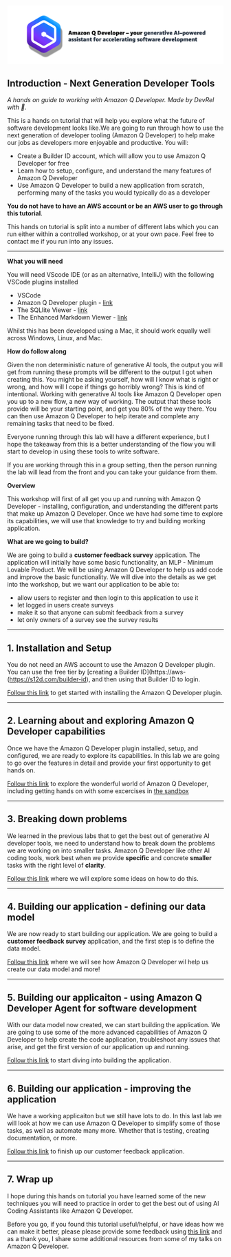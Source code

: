 ![Amazon Q Developer header](images/q-vscode-header.png)

## Introduction - Next Generation Developer Tools

*A hands on guide to working with Amazon Q Developer. Made by DevRel with 💖.*

This is a hands on tutorial that will help you explore what the future of software development looks like.We are going to run through how to use the next generation of developer tooling (Amazon Q Developer) to help make our jobs as developers more enjoyable and productive. You will:

* Create a Builder ID account, which will allow you to use Amazon Q Developer for free
* Learn how to setup, configure, and understand the many features of Amazon Q Developer
* Use Amazon Q Developer to build a new application from scratch, performing many of the tasks you would typically do as a developer

 **You do not have to have an AWS account or be an AWS user to go through this tutorial**. 
 
 This hands on tutorial is split into a number of different labs which you can run either within a controlled workshop, or at your own pace. Feel free to contact me if you run into any issues.

---

**What you will need**

You will need VScode IDE (or as an alternative, IntelliJ) with the following VSCode plugins installed

* VSCode
* Amazon Q Developer plugin - [link](https://marketplace.visualstudio.com/items?itemName=AmazonWebServices.amazon-q-vscode) 
* The SQLlite Viewer - [link](https://marketplace.visualstudio.com/items?itemName=qwtel.sqlite-viewer)
* The Enhanced Markdown Viewer - [link](https://marketplace.visualstudio.com/items?itemName=shd101wyy.markdown-preview-enhanced)

Whilst this has been developed using a Mac, it should work equally well across Windows, Linux, and Mac.

**How do follow along**

Given the non deterministic nature of generative AI tools, the output you will get from running these prompts will be different to the output I got when creating this. You might be asking yourself, how will I know what is right or wrong, and how will I cope if things go horribly wrong? This is kind of intentional. Working with generative AI tools like Amazon Q Developer open you up to a new flow, a new way of working. The output that these tools provide will be your starting point, and get you 80% of the way there. You can then use Amazon Q Developer to help iterate and complete any remaining tasks that need to be fixed. 

Everyone running through this lab will have a different experience, but I hope the takeaway from this is a better understanding of the flow you will start to develop in using these tools to write software.

If you are working through this in a group setting, then the person running the lab will lead from the front and you can take your guidance from them.

**Overview**

This workshop will first of all get you up and running with Amazon Q Developer - installing, configuration, and understanding the different parts that make up Amazon Q Developer. Once we have had some time to explore its capabilities, we will use that knowledge to try and building working application.

**What are we going to build?**

We are going to build a **customer feedback survey** application. The application will initially have some basic functionality, an MLP - Minimum Lovable Product. We will be using Amazon Q Developer to help us add code and improve the basic functionality. We will dive into the details as we get into the workshop, but we want our application to be able to:

* allow users to register and then login to this application to use it
* let logged in users create surveys
* make it so that anyone can submit feedback from a survey
* let only owners of a survey see the survey results

---

## 1. Installation and Setup

You do not need an AWS account to use the Amazon Q Developer plugin. You can use the free tier by [creating a Builder ID](https://aws-(https://s12d.com/builder-id), and then using that Builder ID to login.

[Follow this link](workshop/01-setup.md) to get started with installing the Amazon Q Developer plugin.

---

## 2. Learning about and exploring Amazon Q Developer capabilities

Once we have the Amazon Q Developer plugin installed, setup, and configured, we are ready to explore its capabilities. In this lab we are going to go over the features in detail and provide your first opportunity to get hands on.

[Follow this link](workshop/02-getting-started-with-q.md) to explore the wonderful world of Amazon Q Developer, including getting hands on with some excercises in [the sandbox](workshop/03-sandbox.md)

---

## 3. Breaking down problems

We learned in the previous labs that to get the best out of generative AI developer tools, we need to understand how to break down the problems we are working on into smaller tasks. Amazon Q Developer like other AI coding tools, work best when we provide **specific** and concrete **smaller** tasks with the right level of **clarity**.

[Follow this link](workshop/04-breaking-down-problems.md) where we will explore some ideas on how to do this.

---

## 4. Building our application - defining our data model

We are now ready to start building our application. We are going to build a **customer feedback survey** application, and the first step is to define the data model.

[Follow this link](workshop/building-our-app-part-1.md) where we will see how Amazon Q Developer wil help us create our data model and more!

---

## 5. Building our applicaiton - using Amazon Q Developer Agent for software development

With our data model now created, we can start building the application. We are going to use some of the more advanced capabilities of Amazon Q Developer to help create the code application, troubleshoot any issues that arise, and get the first version of our application up and running.

[Follow this link](workshop/building-our-app-part-2.md) to start diving into building the application.

---

## 6. Building our application - improving the application

We have a working applicaiton but we still have lots to do. In this last lab we will look at how we can use Amazon Q Developer to simplify some of those tasks, as well as automate many more. Whether that is testing, creating documentation, or more.

[Follow this link](workshop/building-our-app-part-3.md) to finish up our customer feedback application.

---

## 7. Wrap up 

I hope during this hands on tutorial you have learned some of the new techniques you will need to practice in order to get the best out of using AI Coding Assistants like Amazon Q Developer.

Before you go, if you found this tutorial useful/helpful, or have ideas how we can make it better, please please provide some feedback using [this link](https://pulse.aws/survey/1DM5TAZU) and as a thank you, I share some additional resources from some of my talks on Amazon Q Developer.
